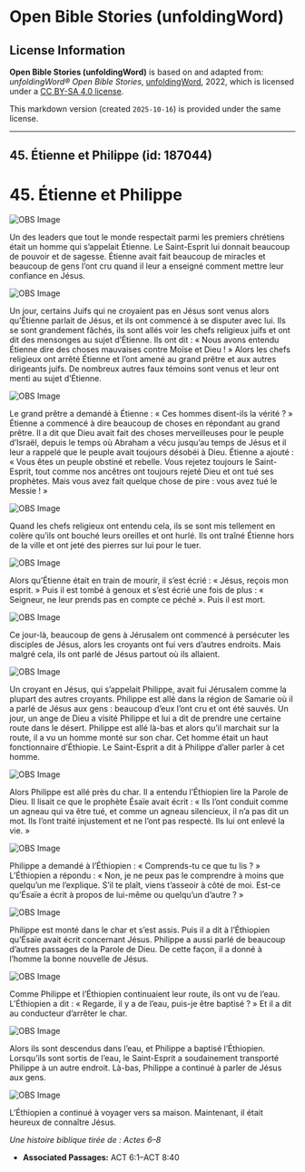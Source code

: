 # Open Bible Stories (unfoldingWord)

## License Information

**Open Bible Stories (unfoldingWord)** is based on and adapted from: _unfoldingWord® Open Bible Stories_, [unfoldingWord](https://unfoldingword.org/utw), 2022, which is licensed under a [CC BY-SA 4.0 license](https://creativecommons.org/licenses/by-sa/4.0/legalcode.en).

This markdown version (created `2025-10-16`) is provided under the same license.



--------------------------------

## 45. Étienne et Philippe (id: 187044)

45\. Étienne et Philippe
========================

![OBS Image](https://cdn.aquifer.bible/aquifer-content/resources/UWOBS/jpg/360px/obs-en-45-01.jpg)

Un des leaders que tout le monde respectait parmi les premiers chrétiens était un homme qui s’appelait Étienne. Le Saint\-Esprit lui donnait beaucoup de pouvoir et de sagesse. Étienne avait fait beaucoup de miracles et beaucoup de gens l’ont cru quand il leur a enseigné comment mettre leur confiance en Jésus.

![OBS Image](https://cdn.aquifer.bible/aquifer-content/resources/UWOBS/jpg/360px/obs-en-45-02.jpg)

Un jour, certains Juifs qui ne croyaient pas en Jésus sont venus alors qu’Étienne parlait de Jésus, et ils ont commencé à se disputer avec lui. Ils se sont grandement fâchés, ils sont allés voir les chefs religieux juifs et ont dit des mensonges au sujet d’Étienne. Ils ont dit : « Nous avons entendu Étienne dire des choses mauvaises contre Moïse et Dieu ! » Alors les chefs religieux ont arrêté Étienne et l’ont amené au grand prêtre et aux autres dirigeants juifs. De nombreux autres faux témoins sont venus et leur ont menti au sujet d’Étienne.

![OBS Image](https://cdn.aquifer.bible/aquifer-content/resources/UWOBS/jpg/360px/obs-en-45-03.jpg)

Le grand prêtre a demandé à Étienne : « Ces hommes disent\-ils la vérité ? » Étienne a commencé à dire beaucoup de choses en répondant au grand prêtre. Il a dit que Dieu avait fait des choses merveilleuses pour le peuple d’Israël, depuis le temps où Abraham a vécu jusqu’au temps de Jésus et il leur a rappelé que le peuple avait toujours désobéi à Dieu. Étienne a ajouté : « Vous êtes un peuple obstiné et rebelle. Vous rejetez toujours le Saint\-Esprit, tout comme nos ancêtres ont toujours rejeté Dieu et ont tué ses prophètes. Mais vous avez fait quelque chose de pire : vous avez tué le Messie ! »

![OBS Image](https://cdn.aquifer.bible/aquifer-content/resources/UWOBS/jpg/360px/obs-en-45-04.jpg)

Quand les chefs religieux ont entendu cela, ils se sont mis tellement en colère qu’ils ont bouché leurs oreilles et ont hurlé. Ils ont traîné Étienne hors de la ville et ont jeté des pierres sur lui pour le tuer.

![OBS Image](https://cdn.aquifer.bible/aquifer-content/resources/UWOBS/jpg/360px/obs-en-45-05.jpg)

Alors qu’Étienne était en train de mourir, il s’est écrié : « Jésus, reçois mon esprit. » Puis il est tombé à genoux et s’est écrié une fois de plus : « Seigneur, ne leur prends pas en compte ce péché ». Puis il est mort.

![OBS Image](https://cdn.aquifer.bible/aquifer-content/resources/UWOBS/jpg/360px/obs-en-45-06.jpg)

Ce jour\-là, beaucoup de gens à Jérusalem ont commencé à persécuter les disciples de Jésus, alors les croyants ont fui vers d’autres endroits. Mais malgré cela, ils ont parlé de Jésus partout où ils allaient.

![OBS Image](https://cdn.aquifer.bible/aquifer-content/resources/UWOBS/jpg/360px/obs-en-45-07.jpg)

Un croyant en Jésus, qui s’appelait Philippe, avait fui Jérusalem comme la plupart des autres croyants. Philippe est allé dans la région de Samarie où il a parlé de Jésus aux gens : beaucoup d’eux l’ont cru et ont été sauvés. Un jour, un ange de Dieu a visité Philippe et lui a dit de prendre une certaine route dans le désert. Philippe est allé là\-bas et alors qu’il marchait sur la route, il a vu un homme monté sur son char. Cet homme était un haut fonctionnaire d’Éthiopie. Le Saint\-Esprit a dit à Philippe d’aller parler à cet homme.

![OBS Image](https://cdn.aquifer.bible/aquifer-content/resources/UWOBS/jpg/360px/obs-en-45-08.jpg)

Alors Philippe est allé près du char. Il a entendu l’Éthiopien lire la Parole de Dieu. Il lisait ce que le prophète Ésaïe avait écrit : « Ils l’ont conduit comme un agneau qui va être tué, et comme un agneau silencieux, il n’a pas dit un mot. Ils l’ont traité injustement et ne l’ont pas respecté. Ils lui ont enlevé la vie. »

![OBS Image](https://cdn.aquifer.bible/aquifer-content/resources/UWOBS/jpg/360px/obs-en-45-09.jpg)

Philippe a demandé à l’Éthiopien : « Comprends\-tu ce que tu lis ? » L’Éthiopien a répondu : « Non, je ne peux pas le comprendre à moins que quelqu’un me l’explique. S’il te plaît, viens t’asseoir à côté de moi. Est\-ce qu’Ésaïe a écrit à propos de lui\-même ou quelqu’un d’autre ? »

![OBS Image](https://cdn.aquifer.bible/aquifer-content/resources/UWOBS/jpg/360px/obs-en-45-10.jpg)

Philippe est monté dans le char et s’est assis. Puis il a dit à l’Éthiopien qu’Ésaïe avait écrit concernant Jésus. Philippe a aussi parlé de beaucoup d’autres passages de la Parole de Dieu. De cette façon, il a donné à l’homme la bonne nouvelle de Jésus.

![OBS Image](https://cdn.aquifer.bible/aquifer-content/resources/UWOBS/jpg/360px/obs-en-45-11.jpg)

Comme Philippe et l’Éthiopien continuaient leur route, ils ont vu de l’eau. L’Éthiopien a dit : « Regarde, il y a de l’eau, puis\-je être baptisé ? » Et il a dit au conducteur d’arrêter le char.

![OBS Image](https://cdn.aquifer.bible/aquifer-content/resources/UWOBS/jpg/360px/obs-en-45-12.jpg)

Alors ils sont descendus dans l’eau, et Philippe a baptisé l’Éthiopien. Lorsqu’ils sont sortis de l’eau, le Saint\-Esprit a soudainement transporté Philippe à un autre endroit. Là\-bas, Philippe a continué à parler de Jésus aux gens.

![OBS Image](https://cdn.aquifer.bible/aquifer-content/resources/UWOBS/jpg/360px/obs-en-45-13.jpg)

L’Éthiopien a continué à voyager vers sa maison. Maintenant, il était heureux de connaître Jésus.

*Une histoire biblique tirée de : Actes 6–8*

* **Associated Passages:** ACT 6:1–ACT 8:40

